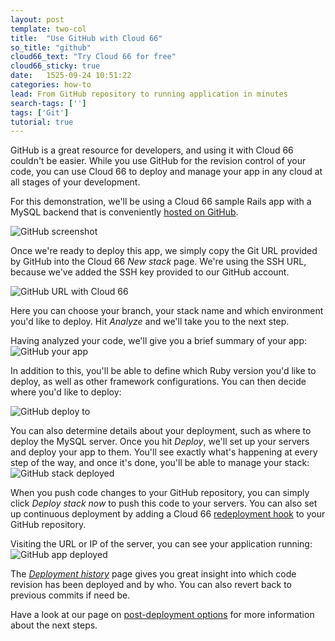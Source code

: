 ```yaml
---
layout: post
template: two-col
title:  "Use GitHub with Cloud 66"
so_title: "github"
cloud66_text: "Try Cloud 66 for free"
cloud66_sticky: true
date:   1525-09-24 10:51:22
categories: how-to
lead: From GitHub repository to running application in minutes
search-tags: ['']
tags: ['Git']
tutorial: true
---
```


GitHub is a great resource for developers, and using it with Cloud 66 couldn't be easier. While you use GitHub for the revision control of your code,
you can use Cloud 66 to deploy and manage your app in any cloud at all stages of your development.

For this demonstration, we'll be using a Cloud 66 sample Rails app with a MySQL backend that is conveniently [hosted on GitHub](https://github.com/cloud66-samples/rails-mysql).

![GitHub screenshot](http://cdn.cloud66.com/images/help/github_screen.png)

Once we're ready to deploy this app, we simply copy the Git URL provided by GitHub into the Cloud 66 _New stack_ page. We're using the SSH URL, because we've added the SSH key provided to our GitHub account.

![GitHub URL with Cloud 66](http://cdn.cloud66.com/images/help/github.png)

Here you can choose your branch, your stack name and which environment you'd like to deploy. Hit _Analyze_ and we'll take you to the next step.

Having analyzed your code, we'll give you a brief summary of your app:
![GitHub your app](http://cdn.cloud66.com/images/help/github_your_app.png)

In addition to this, you'll be able to define which Ruby version you'd like to deploy, as well as other framework configurations. You can then decide where you'd like to deploy:

![GitHub deploy to](http://cdn.cloud66.com/images/help/github_deploy_to.png)

You can also determine details about your deployment, such as where to deploy the MySQL server. Once you hit _Deploy_, we'll set up your servers and deploy your app to them. You'll see exactly what's happening at every step of the way, and once it's done, you'll be able to manage your stack:
![GitHub stack deployed](http://cdn.cloud66.com/images/help/github_deployed.png)

When you push code changes to your GitHub repository, you can simply click _Deploy stack now_ to push this code to your servers. You can also set up continuous deployment by adding a Cloud 66 [redeployment hook](/stack-features/redeployment-hook.html) to your GitHub repository.

Visiting the URL or IP of the server, you can see your application running:
![GitHub app deployed](http://cdn.cloud66.com/images/help/github_app.png)

The <i><a href="/stack-features/deploy-history.html">Deployment history</a></i> page gives you great insight into which code revision has been deployed and by who. You can also revert back to previous commits if need be.

Have a look at our page on [post-deployment options](/getting-started/post-deployment.html) for more information about the next steps.